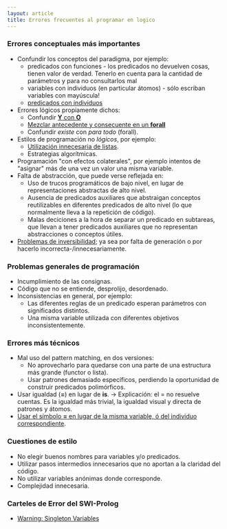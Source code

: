 ```yaml
---
layout: article
title: Errores frecuentes al programar en logico
---
```


### Errores conceptuales más importantes

-   Confundir los conceptos del paradigma, por ejemplo:
    -   predicados con funciones - los predicados no devuelven cosas, tienen valor de verdad. Tenerlo en cuenta para la cantidad de parámetros y para no consultarlos mal
    -   variables con individuos (en particular átomos) - sólo escriban variables con mayúscula!
    -   [predicados con individuos](errores-comunes--usar-un-predicado-como-si-fuera-una-variable.html)
-   Errores lógicos propiamente dichos:
    -   Confundir [**Y** con **O**](paradigma-logico---conjuncion-y-disyuncion.html)
    -   [Mezclar antecedente y consecuente en un **forall**](paradigma-logico---el-forall.html)
    -   Confundir *existe* con *para todo* (forall).
-   Estilos de programación no *lógicos*, por ejemplo:
    -   [Utilización innecesaria de listas](paradigma-logico---listas-errores-comunes--findall-y-member.html).
    -   Estrategias algorítmicas.
-   Programación "con efectos colaterales", por ejemplo intentos de "asignar" más de una vez un valor una misma variable.
-   Falta de abstracción, que puede verse reflejada en:
    -   Uso de trucos programáticos de bajo nivel, en lugar de representaciones abstractas de alto nivel.
    -   Ausencia de predicados auxiliares que abstraigan conceptos reutilizables en diferentes predicados de alto nivel (lo que normalmente lleva a la repetición de código).
    -   Malas deciciones a la hora de separar un predicado en subtareas, que llevan a tener predicados auxiliares que no representan abstracciones o conceptos útiles.
-   [Problemas de inversibilidad](paradigma-logico---casos-de-no-inversibilidad.html); ya sea por falta de generación o por hacerlo incorrecta-/innecesariamente.

### Problemas generales de programación

-   Incumplimiento de las consignas.
-   Código que no se entiende, desprolijo, desordenado.
-   Inconsistencias en general, por ejemplo:
    -   Las diferentes reglas de un predicado esperan parámetros con significados distintos.
    -   Una misma variable utilizada con diferentes objetivos inconsistentemente.

### Errores más técnicos

-   Mal uso del pattern matching, en dos versiones:
    -   No aprovecharlo para quedarse con una parte de una estructura más grande (functor o lista).
    -   Usar patrones demasiado específicos, perdiendo la oportunidad de construir predicados polimórficos.
-   Usar igualdad (**=**) en lugar de **is**. -&gt; Explicación: el = no resuelve cuentas. Es la igualdad más trivial, la igualdad visual y directa de patrones y átomos.
-   [ Usar el símbolo **=** en lugar de la misma variable, ó del individuo correspondiente](Sobre_el_uso_del_igual_(=)_en_Prolog "wikilink").

### Cuestiones de estilo

-   No elegir buenos nombres para variables y/o predicados.
-   Utilizar pasos intermedios innecesarios que no aportan a la claridad del código.
-   No utilizar variables anónimas donde corresponde.
-   Complejidad innecesaria.

### Carteles de Error del SWI-Prolog

-   [Warning: Singleton Variables](warning--singleton-variables.html)

